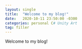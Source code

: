 ```yaml
---
layout: single
title:  "Welcome to my blog!"
date:   2020-10-11 23:50:00 -0300
categories: personal C# Unity Art
tag: filler
---
```


Welcome to my blog!
